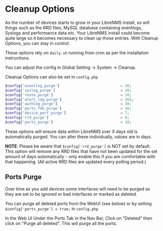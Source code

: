 # Cleanup Options

As the number of devices starts to grow in your LibreNMS install, so
will things such as the RRD files, MySQL database containing
eventlogs, Syslogs and performance data etc. Your LibreNMS install
could become quite large so it becomes necessary to clean up those
entries. With Cleanup Options, you can stay in control.

These options rely on ```daily.sh``` running from cron as per the installation instructions.

You can adjust the config in Global Setting -> System -> Cleanup.

Cleanup Options can also be set in ```config.php```

```php
$config['eventlog_purge']                            = 30;
$config['syslog_purge']                              = 30;
$config['route_purge']                               = 10;
$config['alert_log_purge']                           = 365;
$config['authlog_purge']                             = 30;
$config['ports_fdb_purge']                           = 10;
$config['device_perf_purge']                         = 7;
$config['rrd_purge']                                 = 0;
$config['ports_purge']                               = 10;
```

These options will ensure data within LibreNMS over X days old is
automatically purged. You can alter these individually, values are in
days.

**NOTE**: Please be aware that ```$config['rrd_purge']``` is NOT set
by default. This option will remove any RRD files that have not been
updated for the set amount of days automatically - only enable this if
you are comfortable with that happening. (All active RRD files are
updated every polling period.)

## Ports Purge

Over time as you add devices some interfaces will need to be purged as
they are set to be ignored or bad interfaces or marked as deleted.

You can purge all deleted ports from the WebUI (see below) or by
setting `$config['ports_purge'] = true;` in `config.php`

In the Web UI Under the Ports Tab in the Nav Bar, Click on "Deleted"
then click on "Purge all deleted". This will purge all the ports.
